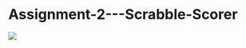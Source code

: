 # Assignment-2---Scrabble-Scorer

<img src = "https://m.media-amazon.com/images/I/91ddIcDJv4L._AC_SX425_.jpg" >
